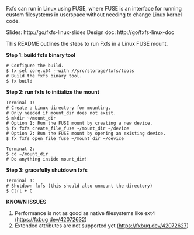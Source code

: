 Fxfs can run in Linux using FUSE, where FUSE is an interface for running
custom filesystems in userspace without needing to change Linux kernel code.

Slides: http://go/fxfs-linux-slides
Design doc: http://go/fxfs-linux-doc

This README outlines the steps to run Fxfs in a Linux FUSE mount.

**Step 1: build fxfs binary tool**

```shell
# Configure the build.
$ fx set core.x64 --with //src/storage/fxfs/tools
# Build the fxfs binary tool.
$ fx build
```

**Step 2: run fxfs to initialize the mount**

```shell
Terminal 1:
# Create a Linux directory for mounting.
# Only needed if mount_dir does not exist.
$ mkdir ~/mount_dir
# Option 1: Run the FUSE mount by creating a new device.
$ fx fxfs create_file_fuse ~/mount_dir ~/device
# Option 2: Run the FUSE mount by opening an existing device.
$ fx fxfs open_file_fuse ~/mount_dir ~/device

Terminal 2:
$ cd ~/mount_dir
# Do anything inside mount_dir!
```

**Step 3: gracefully shutdown fxfs**

```shell
Terminal 1:
# Shutdown fxfs (this should also unmount the directory)
$ Ctrl + C
```

**KNOWN ISSUES**
1. Performance is not as good as native filesystems like ext4 (https://fxbug.dev/42072632)
2. Extended attributes are not supported yet (https://fxbug.dev/42072627)
